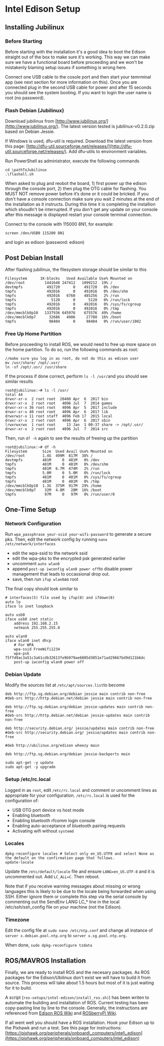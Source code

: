# Intel Edison Setup

## Installing Jubilinux

### Before Starting

Before starting with the installation it's a good idea to boot the Edison straight out of the box to make sure it's working. This way we can make sure we have a functional board before proceeding and we won't be mistakenly blaming setup issues if something is wrong here.

Connect one USB cable to the cosole port and then start your temrminal app \(see next section for more information on this\). Once you are connected plug in the second USB cable for power and after 15 seconds you should see the system booting. If you want to login the user name is root \(no password\).

### Flash Debian \(Jubilinux\)

Download jubilinux from [http://www.jubilinux.org/](http://www.jubilinux.org/). The latest version tested is jubilinux-v0.2.0.zip based on Debian Jessie.

If Windows is used, dfu-util is required. Download the latest version from this page: [http://dfu-util.sourceforge.net/releases/](http://dfu-util.sourceforge.net/releases/). Add dfu-utils to environment variables.

Run PowerShell as administrator, execute the following commands

```
cd \pathToJubilinux
.\flashall.sh
```

When asked to plug and reobot the board, 1\) first power up the edison through the console port, 2\) then plug the OTG cable for flashing. You MUST NOT remove power before it’s done or it could be bricked. If you don't have a console connection make sure you wait 2 minutes at the end of the installation as it instructs. During this time it is completing the installion which shoudln't be interrupted. If you don't get any update on your console after this message is displayed restart your console terminal connection.

Connect to the console with 115000 8N1, for example:

`screen /dev/USB0 115200 8N1`

and login as edison \(password: edison\)

## Post Debian Install

After flashing jubilinux, the filesystem storage should be similar to this

```
Filesystem      1K-blocks   Used Available Use% Mounted on
/dev/root         1441648 247412   1099212  19% /
devtmpfs           491720      0    491720   0% /dev
tmpfs              492016      0    492016   0% /dev/shm
tmpfs              492016   6760    485256   2% /run
tmpfs                5120      0      5120   0% /run/lock
tmpfs              492016      0    492016   0% /sys/fs/cgroup
tmpfs              492016      0    492016   0% /tmp
/dev/mmcblk0p10   1337936 645976    675576  49% /home
/dev/mmcblk0p7      32686   4906     27780  16% /boot
tmpfs               98404      0     98404   0% /run/user/1002
```

### Free Up Home Partition

Before proceeding to install ROS, we would need to free up more space on the home partition. To do so, run the following commands as root:

```
//make sure you log in as root, do not do this as edison user
mv /usr/share/ /opt/.usr/
ln -sf /opt/.usr/ /usr/share
```

If the process if done correct, perform `ls -l /usr/`and you should see similar results

```
root@jubilinux:~# ls -l /usr/
total 44
drwxr-xr-x  2 root root  20480 Apr  6  2017 bin
drwxr-xr-x  2 root root   4096 Jul  7  2014 games
drwxr-xr-x 36 root root   4096 Apr  5  2017 include
drwxr-xr-x 40 root root   4096 Apr  6  2017 lib
drwxrwsr-x 11 root staff  4096 Feb 17  2015 local
drwxr-xr-x  2 root root   4096 Apr  6  2017 sbin
lrwxrwxrwx  1 root root     13 Jan  1 00:37 share -> /opt/.usr/
drwxr-xr-x  2 root root   4096 Jul  7  2014 src
```

Then, run `df -h` again to see the results of freeing up the partition

```
root@jubilinux:~# df -h
Filesystem       Size  Used Avail Use% Mounted on
/dev/root        1.4G  499M  817M  38% /
devtmpfs         481M     0  481M   0% /dev
tmpfs            481M     0  481M   0% /dev/shm
tmpfs            481M  6.7M  474M   2% /run
tmpfs            5.0M     0  5.0M   0% /run/lock
tmpfs            481M     0  481M   0% /sys/fs/cgroup
tmpfs            481M     0  481M   0% /tmp
/dev/mmcblk0p10  1.3G  375M  917M  29% /home
/dev/mmcblk0p7    32M  4.8M   28M  16% /boot
tmpfs             97M     0   97M   0% /run/user/0
```

## One-Time Setup

### Network Configuration

Run `wpa_passphrase your-ssid your-wifi-password` to generate a secure pks. Then, edit the network config by running `nano /etc/network/interfaces` 

* edit the wpa-ssid to the network ssid
* edit the wpa-pks to the encrypted psk generated earlier
* uncomment `auto wlan0`
* append `post-up iwconfig wlan0 power off`to disable power management that leads to occassional drop out.
* save, then run `ifup wlan0`as root

The final copy should look similar to

```
# interfaces(5) file used by ifup(8) and ifdown(8)
auto lo
iface lo inet loopback

auto usb0
iface usb0 inet static
    address 192.168.2.15
    netmask 255.255.255.0

auto wlan0
iface wlan0 inet dhcp
    # For WPA
    wpa-ssid FreeWifi1234
    wpa-psk 75ffd9ac3a51c3a61cdb32613fe9b979ae6005d3051e71ad29667bd9d121b6dc
    post-up iwconfig wlan0 power off
```

### Debian Update

Modify the sources list at `/etc/apt/sources.list`to become

```
deb http://ftp.sg.debian.org/debian jessie main contrib non-free
#deb-src http://http.debian.net/debian jessie main contrib non-free

deb http://ftp.sg.debian.org/debian jessie-updates main contrib non-free
#deb-src http://http.debian.net/debian jessie-updates main contrib non-free

deb http://security.debian.org/ jessie/updates main contrib non-free
#deb-src http://security.debian.org/ jessie/updates main contrib non-free

#deb http://ubilinux.org/edison wheezy main

deb http://ftp.sg.debian.org/debian jessie-backports main
```

```
sudo apt-get -y update
sudo apt-get -y upgrade
```

### Setup /etc/rc.local

Logged in as `root`, edit `/etc/rc.local` and comment or uncomment lines as appropriate for your configuration. `/etc/rc.local` is used for the configuration of:

* USB OTG port device vs host mode
* Enabling bluetooth
* Enabling bluetooth rfcomm login console
* Enabling auto-acceptance of bluetooth pairing requests
* Activating wifi without `systemd`

### Locales

```
dpkg-reconfigure locales # Select only en_US.UTF8 and select None as the default on the confirmation page that follows.
update-locale
```

Update the `/etc/default/locale` file and ensure `LANG=en_US.UTF-8` and it is uncommented out. Add `LC_ALL=C`. Then reboot.

Note that if you receive warning messages about missing or wrong languages this is likely to be due to the locale being forwarded when using SSH. Either ignore them or complete this step via the serial console by commenting out the SendEnv LANG LC\_\* line in the local /etc/ssh/ssh\_config file on your machine \(not the Edison\).

### Timezone

Edit the config file at `sudo nano /etc/ntp.conf` and change all instance of  `server x.debian.pool.ntp.org` to `server x.sg.pool.ntp.org.`

When done, `sudo dpkg-reconfigure tzdata`

## ROS/MAVROS Installation

Finally, we are ready to install ROS and the necesary packages. As ROS packages for the Edison/Ubilinux don't exist we will have to build it from source. This process will take about 1.5 hours but most of it is just waiting for it to build.

A script \(`ros-setups/intel-edison/install_ros.sh)`\) has been writen to automate the building and installation of ROS. Current testing has been copy-pasting line by line to the console. Generally, the instructions are referenced from [Edison ROS Wiki](http://wiki.ros.org/wiki/edison) and [ROSberryPi Wiki](http://wiki.ros.org/ROSberryPi/Installing%20ROS%20Indigo%20on%20Raspberry%20Pi).

If all went well you should have a ROS installation. Hook your Edison up to the Pixhawk and run a test. See this page for instructions: [https://pixhawk.org/peripherals/onboard\_computers/intel\_edison](https://pixhawk.org/peripherals/onboard_computers/intel_edison)

